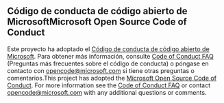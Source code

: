 ## <a name="microsoft-open-source-code-of-conduct"></a><span data-ttu-id="85569-101">Código de conducta de código abierto de Microsoft</span><span class="sxs-lookup"><span data-stu-id="85569-101">Microsoft Open Source Code of Conduct</span></span>
<span data-ttu-id="85569-p101">Este proyecto ha adoptado el [Código de conducta de código abierto de Microsoft](https://opensource.microsoft.com/codeofconduct/). Para obtener más información, consulte [Code of Conduct FAQ](https://opensource.microsoft.com/codeofconduct/faq/) (Preguntas más frecuentes sobre el código de conducta) o póngase en contacto con [opencode@microsoft.com](mailto:opencode@microsoft.com) si tiene otras preguntas o comentarios.</span><span class="sxs-lookup"><span data-stu-id="85569-p101">This project has adopted the [Microsoft Open Source Code of Conduct](https://opensource.microsoft.com/codeofconduct/). For more information see the [Code of Conduct FAQ](https://opensource.microsoft.com/codeofconduct/faq/) or contact [opencode@microsoft.com](mailto:opencode@microsoft.com) with any additional questions or comments.</span></span>